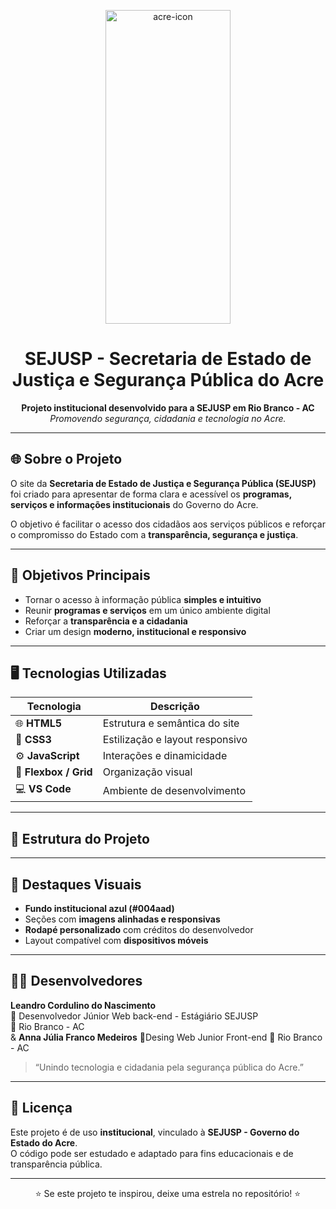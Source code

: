 <p align="center">
<img width="200" height="502" alt="acre-icon" src="https://github.com/user-attachments/assets/82487571-baaf-4be7-af0d-a4d85fa1a368" alt="Governo do Acre"/>

<h1 align="center">SEJUSP - Secretaria de Estado de Justiça e Segurança Pública do Acre</h1>

<p align="center">
  <b>Projeto institucional desenvolvido para a SEJUSP em Rio Branco - AC</b><br>
  <i>Promovendo segurança, cidadania e tecnologia no Acre.</i>
</p>

---

## 🌐 Sobre o Projeto

O site da **Secretaria de Estado de Justiça e Segurança Pública (SEJUSP)** foi criado para apresentar de forma clara e acessível os **programas, serviços e informações institucionais** do Governo do Acre.

O objetivo é facilitar o acesso dos cidadãos aos serviços públicos e reforçar o compromisso do Estado com a **transparência, segurança e justiça**.

---

## 🎯 Objetivos Principais

- Tornar o acesso à informação pública **simples e intuitivo**  
- Reunir **programas e serviços** em um único ambiente digital  
- Reforçar a **transparência e a cidadania**  
- Criar um design **moderno, institucional e responsivo**

---

## 🖥️ Tecnologias Utilizadas

| Tecnologia | Descrição |
|-------------|------------|
| 🌐 **HTML5** | Estrutura e semântica do site |
| 🎨 **CSS3** | Estilização e layout responsivo |
| ⚙️ **JavaScript** | Interações e dinamicidade |
| 🧩 **Flexbox / Grid** | Organização visual |
| 💻 **VS Code** | Ambiente de desenvolvimento |

---

## 📂 Estrutura do Projeto


---

## 📸 Destaques Visuais

- **Fundo institucional azul (#004aad)**  
- Seções com **imagens alinhadas e responsivas**  
- **Rodapé personalizado** com créditos do desenvolvedor  
- Layout compatível com **dispositivos móveis**

---

## 👨‍💻 Desenvolvedores

**Leandro Cordulino do Nascimento**  
💼 Desenvolvedor Júnior Web back-end - Estágiário SEJUSP  
📍 Rio Branco - AC  
& 
**Anna Júlia Franco Medeiros** 
🎨Desing Web Junior Front-end
📍 Rio Branco - AC  

> “Unindo tecnologia e cidadania pela segurança pública do Acre.”

---

## 📝 Licença

Este projeto é de uso **institucional**, vinculado à **SEJUSP - Governo do Estado do Acre**.  
O código pode ser estudado e adaptado para fins educacionais e de transparência pública.

---

<p align="center">⭐ Se este projeto te inspirou, deixe uma estrela no repositório! ⭐</p>


